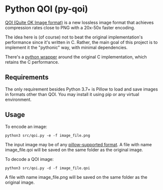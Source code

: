 # Python QOI (py-qoi)
[QOI (Quite OK Image format)](https://github.com/phoboslab/qoi) is a new lossless image format that achieves compression rates close to PNG with a 20x-50x faster encoding.

The idea here is (of course) not to beat the original implementation's performance since it's written in C. Rather, the main goal of this project is to implement it the "pythonic" way, with minimal dependencies. 

There's a [python wrapper](https://github.com/kodonnell/qoi) around the original C implementation, which retains the C performance.

## Requirements

The only requirement besides Python 3.7+ is Pillow to load and save images in formats other than QOI. You may install it using pip or any virtual environment.

## Usage

To encode an image:

    python3 src/qoi.py -e -f image_file.png

The input image may be of any [pillow-supported format](https://pillow.readthedocs.io/en/stable/handbook/image-file-formats.html).
A file with name image_file.qoi will be saved on the same folder as the original image.

To decode a QOI image:

    python3 src/qoi.py -d -f image_file.qoi

A file with name image_file.png will be saved on the same folder as the original image.
